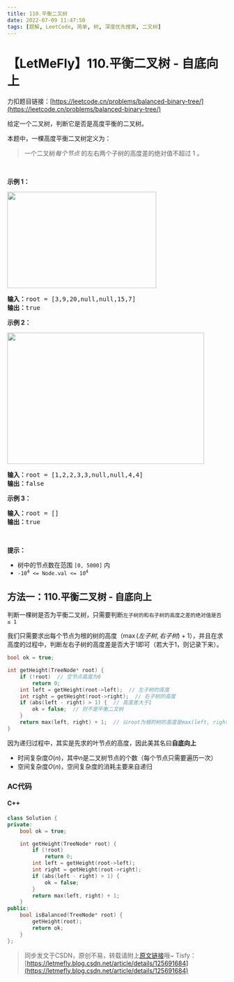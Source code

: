 ```yaml
---
title: 110.平衡二叉树
date: 2022-07-09 11:47:50
tags: [题解, LeetCode, 简单, 树, 深度优先搜索, 二叉树]
---
```


# 【LetMeFly】110.平衡二叉树 - 自底向上

力扣题目链接：[https://leetcode.cn/problems/balanced-binary-tree/](https://leetcode.cn/problems/balanced-binary-tree/)

<p>给定一个二叉树，判断它是否是高度平衡的二叉树。</p>

<p>本题中，一棵高度平衡二叉树定义为：</p>

<blockquote>
<p>一个二叉树<em>每个节点 </em>的左右两个子树的高度差的绝对值不超过 1 。</p>
</blockquote>

<p> </p>

<p><strong>示例 1：</strong></p>
<!-- <img alt="" src="https://assets.leetcode.com/uploads/2020/10/06/balance_1.jpg" style="width: 342px; height: 221px;" /> -->
<img alt="" src="https://img-blog.csdnimg.cn/d1af0ddebbd343a69b85f0136f153bc4.jpeg" style="width: 342px; height: 221px;" />
<pre>
<strong>输入：</strong>root = [3,9,20,null,null,15,7]
<strong>输出：</strong>true
</pre>

<p><strong>示例 2：</strong></p>
<!-- <img alt="" src="https://assets.leetcode.com/uploads/2020/10/06/balance_2.jpg" style="width: 452px; height: 301px;" /> -->
<img alt="" src="https://img-blog.csdnimg.cn/fd2c38a76b0a41a9a88300ef32854711.jpeg" style="width: 452px; height: 301px;" />
<pre>
<strong>输入：</strong>root = [1,2,2,3,3,null,null,4,4]
<strong>输出：</strong>false
</pre>

<p><strong>示例 3：</strong></p>

<pre>
<strong>输入：</strong>root = []
<strong>输出：</strong>true
</pre>

<p> </p>

<p><strong>提示：</strong></p>

<ul>
	<li>树中的节点数在范围 <code>[0, 5000]</code> 内</li>
	<li><code>-10<sup>4</sup> <= Node.val <= 10<sup>4</sup></code></li>
</ul>


    
## 方法一：110.平衡二叉树 - 自底向上

判断一棵树是否为平衡二叉树，只需要判断```左子树的和右子树的高度之差的绝对值是否 ≤ 1```

我们只需要求出每个节点为根的树的高度（$\max(左子树, 右子树) + 1$），并且在求高度的过程中，判断左右子树的高度差是否大于1即可（若大于1，则记录下来）。

```cpp
bool ok = true;

int getHeight(TreeNode* root) {
	if (!root)  // 空节点高度为0
		return 0;
	int left = getHeight(root->left);  // 左子树的高度
	int right = getHeight(root->right);  // 右子树的高度
	if (abs(left - right) > 1) {  // 高度差大于1
		ok = false;  // 则不是平衡二叉树
	}
	return max(left, right) + 1;  // 以root为根的树的高度是max(left, right) + 1
}
```

因为递归过程中，其实是先求的叶节点的高度，因此美其名曰**自底向上**

+ 时间复杂度$O(n)$，其中$n$是二叉树节点的个数（每个节点只需要遍历一次）
+ 空间复杂度$O(n)$，空间复杂度的消耗主要来自递归

### AC代码

#### C++

```cpp
class Solution {
private:
    bool ok = true;

    int getHeight(TreeNode* root) {
        if (!root)
            return 0;
        int left = getHeight(root->left);
        int right = getHeight(root->right);
        if (abs(left - right) > 1) {
            ok = false;
        }
        return max(left, right) + 1;
    }
public:
    bool isBalanced(TreeNode* root) {
        getHeight(root);
        return ok;
    }
};
```

> 同步发文于CSDN，原创不易，转载请附上[原文链接](https://blog.tisfy.eu.org/2022/07/09/LeetCode%200110.%E5%B9%B3%E8%A1%A1%E4%BA%8C%E5%8F%89%E6%A0%91/)哦~
> Tisfy：[https://letmefly.blog.csdn.net/article/details/125691684](https://letmefly.blog.csdn.net/article/details/125691684)
